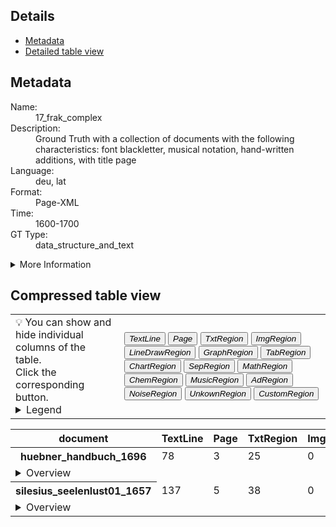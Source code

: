 <link rel="stylesheet" href="table_hide.css"/>
<div>
   <h2>Details</h2>
   <ul>
      <li>
         <a href="metadata">Metadata</a>
      </li>
      <li>
         <a href="overview">Detailed table view</a>
      </li>
   </ul>
</div>
<div class="metadata">
   <h2>Metadata</h2>
   <dl class="grid">
      <dt>Name:</dt>
      <dd>17_frak_complex</dd>
      <dt>Description:</dt>
      <dd>Ground Truth with a collection of documents with the following characteristics: 
font blackletter, musical notation, hand-written additions, with title page</dd>
      <dt>Language:</dt>
      <dd>deu, lat</dd>
      <dt>Format:</dt>
      <dd>Page-XML</dd>
      <dt>Time:</dt>
      <dd>1600-1700</dd>
      <dt>GT Type:</dt>
      <dd>data_structure_and_text</dd>
   </dl>
   <details>
      <summary>More Information</summary>
      <dl class="more-grid">
         <dt>Transcription Guidelines:</dt>
         <dd>OCR-D Ground Truth Guidelines https://ocr-d.de/en/gt-guidelines/trans/</dd>
         <dt>License:</dt>
         <dd>CC0 1.0</dd>
         <dt>Project:</dt>
         <dd>OCR-D</dd>
         <dt>Project-URL:</dt>
         <dd>https://ocr-d.de/</dd>
      </dl>
   </details>
   <h2>Compressed table view</h2>
   <div>
      <table class="noStyle">
         <tr>
            <td>💡 You can show and hide individual columns of the table.<br/>Click the corresponding button.
                                    <details>
                  <summary>Legend</summary>
                  <dl class="grid">
                     <dt>TextLine</dt>
                     <dd>TextLine</dd>
                     <dt>Page</dt>
                     <dd>Page</dd>
                     <dt>TxtRegion</dt>
                     <dd>
                        <a href="https://ocr-d.de/de/gt-guidelines/trans/lytextregion.html"
                           target="_blank">TextRegion</a>
                     </dd>
                     <dt>ImgRegion</dt>
                     <dd>
                        <a href="https://ocr-d.de/de/gt-guidelines/trans/lyBildbereiche.html"
                           target="_blank">ImageRegion</a>
                     </dd>
                     <dt>LineDrawRegion</dt>
                     <dd>LineDrawingRegion</dd>
                     <dt>GraphRegion</dt>
                     <dd>
                        <a href="https://ocr-d.de/de/gt-guidelines/trans/lyGraphik.html"
                           target="_blank">GraphicRegion</a>
                     </dd>
                     <dt>TabRegion</dt>
                     <dd>
                        <a href="https://ocr-d.de/de/gt-guidelines/trans/lyTabellen.html"
                           target="_blank">TableRegion</a>
                     </dd>
                     <dt>ChartRegion</dt>
                     <dd>ChartRegion</dd>
                     <dt>SepRegion</dt>
                     <dd>
                        <a href="https://ocr-d.de/de/gt-guidelines/trans/lySeparatoren.html"
                           target="_blank">SeperatorRegion</a>
                     </dd>
                     <dt>MathRegion</dt>
                     <dd>
                        <a href="https://ocr-d.de/de/gt-guidelines/trans/lyMathematische_Zeichen.html"
                           target="_blank">MathsRegion</a>
                     </dd>
                     <dt>ChemRegion</dt>
                     <dd>
                        <a href="https://ocr-d.de/de/gt-guidelines/trans/lyChemische_Symbole.html"
                           target="_blank">ChemRegion</a>
                     </dd>
                     <dt>MusicRegion</dt>
                     <dd>
                        <a href="https://ocr-d.de/de/gt-guidelines/trans/lyNotenzeichen.html"
                           target="_blank">MusicRegion</a>
                     </dd>
                     <dt>AdRegion</dt>
                     <dd>
                        <a href="https://ocr-d.de/de/gt-guidelines/trans/lyWerbung.html"
                           target="_blank">AdvertRegion</a>
                     </dd>
                     <dt>NoiseRegion</dt>
                     <dd>
                        <a href="https://ocr-d.de/de/gt-guidelines/trans/lyRauschen.html"
                           target="_blank">NoiseRegion</a>
                     </dd>
                     <dt>UnkownRegion</dt>
                     <dd>
                        <a href="https://ocr-d.de/de/gt-guidelines/trans/lySonstiges.html"
                           target="_blank">UnkownRegion</a>
                     </dd>
                     <dt>CustomRegion</dt>
                     <dd>CustomRegion</dd>
                  </dl>
               </details>
            </td>
            <td>
               <div class="grid-container">
                  <button onclick="document.getElementById('table_id').classList.toggle('hide2')">
                     <i>TextLine</i>
                  </button>
                  <button onclick="document.getElementById('table_id').classList.toggle('hide3')">
                     <i>Page</i>
                  </button>
                  <button onclick="document.getElementById('table_id').classList.toggle('hide4')">
                     <i>TxtRegion</i>
                  </button>
                  <button onclick="document.getElementById('table_id').classList.toggle('hide5')">
                     <i>ImgRegion</i>
                  </button>
                  <button onclick="document.getElementById('table_id').classList.toggle('hide6')">
                     <i>LineDrawRegion</i>
                  </button>
                  <button onclick="document.getElementById('table_id').classList.toggle('hide7')">
                     <i>GraphRegion</i>
                  </button>
                  <button onclick="document.getElementById('table_id').classList.toggle('hide8')">
                     <i>TabRegion</i>
                  </button>
                  <button onclick="document.getElementById('table_id').classList.toggle('hide9')">
                     <i>ChartRegion</i>
                  </button>
                  <button onclick="document.getElementById('table_id').classList.toggle('hide10')">
                     <i>SepRegion</i>
                  </button>
                  <button onclick="document.getElementById('table_id').classList.toggle('hide11')">
                     <i>MathRegion</i>
                  </button>
                  <button onclick="document.getElementById('table_id').classList.toggle('hide12')">
                     <i>ChemRegion</i>
                  </button>
                  <button onclick="document.getElementById('table_id').classList.toggle('hide13')">
                     <i>MusicRegion</i>
                  </button>
                  <button onclick="document.getElementById('table_id').classList.toggle('hide14')">
                     <i>AdRegion</i>
                  </button>
                  <button onclick="document.getElementById('table_id').classList.toggle('hide15')">
                     <i>NoiseRegion</i>
                  </button>
                  <button onclick="document.getElementById('table_id').classList.toggle('hide16')">
                     <i>UnkownRegion</i>
                  </button>
                  <button onclick="document.getElementById('table_id').classList.toggle('hide17')">
                     <i>CustomRegion</i>
                  </button>
               </div>
            </td>
         </tr>
      </table>
      <table id="table_id" class="display">
         <thead>
            <tr>
               <th>document</th>
               <th>TextLine</th>
               <th>Page</th>
               <th>TxtRegion</th>
               <th>ImgRegion</th>
               <th>LineDrawRegion</th>
               <th>GraphRegion</th>
               <th>TabRegion</th>
               <th>ChartRegion</th>
               <th>SepRegion</th>
               <th>MathRegion</th>
               <th>ChemRegion</th>
               <th>MusicRegion</th>
               <th>AdRegion</th>
               <th>NoiseRegion</th>
               <th>UnkownRegion</th>
               <th>CustomRegion</th>
            </tr>
         </thead>
         <tbody>
            <tr>
               <th>huebner_handbuch_1696</th>
               <td>78</td>
               <td>3</td>
               <td>25</td>
               <td>0</td>
               <td>0</td>
               <td>3</td>
               <td>0</td>
               <td>0</td>
               <td>4</td>
               <td>0</td>
               <td>0</td>
               <td>0</td>
               <td>0</td>
               <td>2</td>
               <td>0</td>
               <td>0</td>
            </tr>
            <tr>
               <td colspan="17" style="text-align:left !important;">
                  <details>
                     <summary>Overview</summary>
                     <table>
                        <thead>
                           <tr>
                              <th>document</th>
                              <th>TextLine</th>
                              <th>Page</th>
                              <th>TxtRegion</th>
                              <th>ImgRegion</th>
                              <th>LineDrawRegion</th>
                              <th>GraphRegion</th>
                              <th>TabRegion</th>
                              <th>ChartRegion</th>
                              <th>SepRegion</th>
                              <th>MathRegion</th>
                              <th>ChemRegion</th>
                              <th>MusicRegion</th>
                              <th>AdRegion</th>
                              <th>NoiseRegion</th>
                              <th>UnkownRegion</th>
                              <th>CustomRegion</th>
                           </tr>
                        </thead>
                        <tr>
                           <td>
                              <a href="https://github.com/tboenig/17_frak_complex/blob/v1.0.1/data/huebner_handbuch_1696/GT-PAGE/huebner_handbuch_1696_0015.xml">huebner_handbuch_1696_0015.xml</a>
                           </td>
                           <td>27</td>
                           <td>1</td>
                           <td>10</td>
                           <td>0</td>
                           <td>0</td>
                           <td>2</td>
                           <td>0</td>
                           <td>0</td>
                           <td>2</td>
                           <td>0</td>
                           <td>0</td>
                           <td>0</td>
                           <td>0</td>
                           <td>0</td>
                           <td>0</td>
                           <td>0</td>
                        </tr>
                        <tr>
                           <td>
                              <a href="https://github.com/tboenig/17_frak_complex/blob/v1.0.1/data/huebner_handbuch_1696/GT-PAGE/huebner_handbuch_1696_0005.xml">huebner_handbuch_1696_0005.xml</a>
                           </td>
                           <td>18</td>
                           <td>1</td>
                           <td>6</td>
                           <td>0</td>
                           <td>0</td>
                           <td>1</td>
                           <td>0</td>
                           <td>0</td>
                           <td>1</td>
                           <td>0</td>
                           <td>0</td>
                           <td>0</td>
                           <td>0</td>
                           <td>1</td>
                           <td>0</td>
                           <td>0</td>
                        </tr>
                        <tr>
                           <td>
                              <a href="https://github.com/tboenig/17_frak_complex/blob/v1.0.1/data/huebner_handbuch_1696/GT-PAGE/huebner_handbuch_1696_0021.xml">huebner_handbuch_1696_0021.xml</a>
                           </td>
                           <td>33</td>
                           <td>1</td>
                           <td>9</td>
                           <td>0</td>
                           <td>0</td>
                           <td>0</td>
                           <td>0</td>
                           <td>0</td>
                           <td>1</td>
                           <td>0</td>
                           <td>0</td>
                           <td>0</td>
                           <td>0</td>
                           <td>1</td>
                           <td>0</td>
                           <td>0</td>
                        </tr>
                     </table>
                  </details>
               </td>
            </tr>
            <tr>
               <th>silesius_seelenlust01_1657</th>
               <td>137</td>
               <td>5</td>
               <td>38</td>
               <td>0</td>
               <td>0</td>
               <td>1</td>
               <td>0</td>
               <td>0</td>
               <td>7</td>
               <td>0</td>
               <td>0</td>
               <td>4</td>
               <td>0</td>
               <td>0</td>
               <td>0</td>
               <td>0</td>
            </tr>
            <tr>
               <td colspan="17" style="text-align:left !important;">
                  <details>
                     <summary>Overview</summary>
                     <table>
                        <thead>
                           <tr>
                              <th>document</th>
                              <th>TextLine</th>
                              <th>Page</th>
                              <th>TxtRegion</th>
                              <th>ImgRegion</th>
                              <th>LineDrawRegion</th>
                              <th>GraphRegion</th>
                              <th>TabRegion</th>
                              <th>ChartRegion</th>
                              <th>SepRegion</th>
                              <th>MathRegion</th>
                              <th>ChemRegion</th>
                              <th>MusicRegion</th>
                              <th>AdRegion</th>
                              <th>NoiseRegion</th>
                              <th>UnkownRegion</th>
                              <th>CustomRegion</th>
                           </tr>
                        </thead>
                        <tr>
                           <td>
                              <a href="https://github.com/tboenig/17_frak_complex/blob/v1.0.1/data/silesius_seelenlust01_1657/GT-PAGE/silesius_seelenlust01_1657_0009.xml">silesius_seelenlust01_1657_0009.xml</a>
                           </td>
                           <td>21</td>
                           <td>1</td>
                           <td>6</td>
                           <td>0</td>
                           <td>0</td>
                           <td>0</td>
                           <td>0</td>
                           <td>0</td>
                           <td>0</td>
                           <td>0</td>
                           <td>0</td>
                           <td>0</td>
                           <td>0</td>
                           <td>0</td>
                           <td>0</td>
                           <td>0</td>
                        </tr>
                        <tr>
                           <td>
                              <a href="https://github.com/tboenig/17_frak_complex/blob/v1.0.1/data/silesius_seelenlust01_1657/GT-PAGE/silesius_seelenlust01_1657_0010.xml">silesius_seelenlust01_1657_0010.xml</a>
                           </td>
                           <td>19</td>
                           <td>1</td>
                           <td>4</td>
                           <td>0</td>
                           <td>0</td>
                           <td>1</td>
                           <td>0</td>
                           <td>0</td>
                           <td>2</td>
                           <td>0</td>
                           <td>0</td>
                           <td>0</td>
                           <td>0</td>
                           <td>0</td>
                           <td>0</td>
                           <td>0</td>
                        </tr>
                        <tr>
                           <td>
                              <a href="https://github.com/tboenig/17_frak_complex/blob/v1.0.1/data/silesius_seelenlust01_1657/GT-PAGE/silesius_seelenlust01_1657_0022.xml">silesius_seelenlust01_1657_0022.xml</a>
                           </td>
                           <td>28</td>
                           <td>1</td>
                           <td>7</td>
                           <td>0</td>
                           <td>0</td>
                           <td>0</td>
                           <td>0</td>
                           <td>0</td>
                           <td>1</td>
                           <td>0</td>
                           <td>0</td>
                           <td>0</td>
                           <td>0</td>
                           <td>0</td>
                           <td>0</td>
                           <td>0</td>
                        </tr>
                        <tr>
                           <td>
                              <a href="https://github.com/tboenig/17_frak_complex/blob/v1.0.1/data/silesius_seelenlust01_1657/GT-PAGE/silesius_seelenlust01_1657_0021.xml">silesius_seelenlust01_1657_0021.xml</a>
                           </td>
                           <td>17</td>
                           <td>1</td>
                           <td>9</td>
                           <td>0</td>
                           <td>0</td>
                           <td>0</td>
                           <td>0</td>
                           <td>0</td>
                           <td>2</td>
                           <td>0</td>
                           <td>0</td>
                           <td>4</td>
                           <td>0</td>
                           <td>0</td>
                           <td>0</td>
                           <td>0</td>
                        </tr>
                        <tr>
                           <td>
                              <a href="https://github.com/tboenig/17_frak_complex/blob/v1.0.1/data/silesius_seelenlust01_1657/GT-PAGE/silesius_seelenlust01_1657_0423.xml">silesius_seelenlust01_1657_0423.xml</a>
                           </td>
                           <td>52</td>
                           <td>1</td>
                           <td>12</td>
                           <td>0</td>
                           <td>0</td>
                           <td>0</td>
                           <td>0</td>
                           <td>0</td>
                           <td>2</td>
                           <td>0</td>
                           <td>0</td>
                           <td>0</td>
                           <td>0</td>
                           <td>0</td>
                           <td>0</td>
                           <td>0</td>
                        </tr>
                     </table>
                  </details>
               </td>
            </tr>
         </tbody>
      </table>
   </div>
</div>
